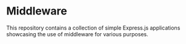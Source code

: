 # Middleware
This repository contains a collection of simple Express.js applications showcasing the use of middleware for various purposes.
